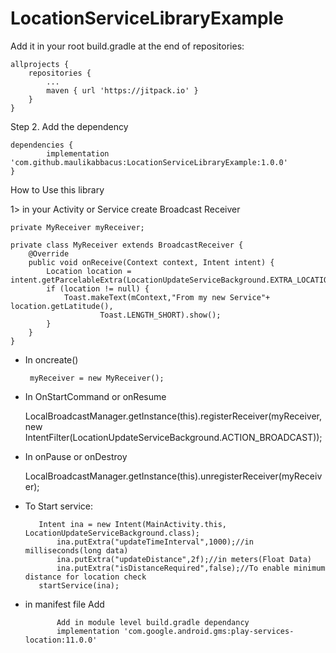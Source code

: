 # LocationServiceLibraryExample
Add it in your root build.gradle at the end of repositories:

	allprojects {
		repositories {
			...
			maven { url 'https://jitpack.io' }
		}
	}
Step 2. Add the dependency

	dependencies {
	        implementation 'com.github.maulikabbacus:LocationServiceLibraryExample:1.0.0'
	}


How to Use this library

1> in your Activity or Service create Broadcast Receiver
    
    private MyReceiver myReceiver;
    
    private class MyReceiver extends BroadcastReceiver {
        @Override
        public void onReceive(Context context, Intent intent) {
            Location location = intent.getParcelableExtra(LocationUpdateServiceBackground.EXTRA_LOCATION);
            if (location != null) {
                Toast.makeText(mContext,"From my new Service"+ location.getLatitude(),
                        Toast.LENGTH_SHORT).show();
            }
        }
    }    
    
   - In oncreate()
   
          myReceiver = new MyReceiver();
          
  -  In OnStartCommand or onResume       
  
  		LocalBroadcastManager.getInstance(this).registerReceiver(myReceiver,
        	new IntentFilter(LocationUpdateServiceBackground.ACTION_BROADCAST));
        
   - In onPause or onDestroy  
   
   		LocalBroadcastManager.getInstance(this).unregisterReceiver(myReceiver);     
   
   - To Start service:
            
	    	Intent ina = new Intent(MainActivity.this, LocationUpdateServiceBackground.class);
            	ina.putExtra("updateTimeInterval",1000);//in milliseconds(long data)
            	ina.putExtra("updateDistance",2f);//in meters(Float Data)
            	ina.putExtra("isDistanceRequired",false);//To enable minimum distance for location check
	        startService(ina);
		
		
- in manifest file Add
 		       <service
           		 android:name="abbacus.locationlibrary.LocationUpdateServiceBackground"
           		 android:exported="true"
           		 android:enabled="true"
            		android:stopWithTask="false"
            		/>
			
			
			
			 Add in module level build.gradle dependancy
			 implementation 'com.google.android.gms:play-services-location:11.0.0'
